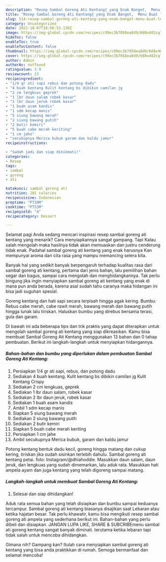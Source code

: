 ```yaml
---
description: "Resep Sambal Goreng Ati Kentang{ yang Enak Banget,  Menu Buat lebaran"
title: "Resep Sambal Goreng Ati Kentang{ yang Enak Banget,  Menu Buat lebaran"
slug: 514-resep-sambal-goreng-ati-kentang-yang-enak-banget-menu-buat-lebaran
category: Uncategorized
date: 2022-10-07T18:56:53.136Z
image: https://img-global.cpcdn.com/recipes/c99ec3b7058ea8d9/680x482cq70/sambal-goreng-ati-kentang-foto-resep-utama.jpg
hideToc: false
enableToc: true
enableTocContent: false
thumbnail: https://img-global.cpcdn.com/recipes/c99ec3b7058ea8d9/680x482cq70/sambal-goreng-ati-kentang-foto-resep-utama.jpg
cover: https://img-global.cpcdn.com/recipes/c99ec3b7058ea8d9/680x482cq70/sambal-goreng-ati-kentang-foto-resep-utama.jpg
author: Admin
authorAv: notfound
ratingvalue: 3.9
reviewcount: 23
recipeingredient:
- "1/4 gr ati sapi rebus dan potong dadu"
- "4 buah kentang Kulit kentang bs dibikin camilan jg                      Kulit Kentang Crispy"
- "2 cm lengkuas geprek"
- "1 lbr daun salam robek kasar"
- "2 lbr daun jeruk robek kasar"
- "1 buah asam kandis"
- "1 sdm kecap manis"
- "5 siung bawang merah"
- "2 siung bawang putih"
- "2 butir kemiri"
- "5 buah cabe merah keriting"
- "1 cm jahe"
- "secukupnya Merica bubuk garam dan kaldu jamur"
recipeinstructions:

- "Sudah jadi dan siap dinikmati!"
categories:
- Resep
tags:
- sambal
- goreng
- ati

katakunci: sambal goreng ati 
nutrition: 291 calories
recipecuisine: Indonesian
preptime: "PT10M"
cooktime: "PT53M"
recipeyield: "4"
recipecategory: Dessert

---
```



Selamat pagi Anda sedang mencari inspirasi resep sambal goreng ati kentang yang menarik? Cara menyiapkannya sangat gampang. Tapi Kalau salah mengolah maka hasilnya tidak akan memuaskan dan justru cenderung tidak enak. Padahal sambal goreng ati kentang yang enak harusnya Kan mempunyai aroma dan cita rasa yang mampu memancing selera kita.


Banyak hal yang sedikit banyak berpengaruh terhadap kualitas rasa dari sambal goreng ati kentang, pertama dari jenis bahan, lalu pemilihan bahan segar dan bagus, sampai cara mengolah dan menghidangkannya. Tak perlu bingung jika ingin menyiapkan sambal goreng ati kentang yang enak di mana pun anda berada, karena asal sudah tahu caranya maka hidangan ini bisa jadi suguhan spesial.

Goreng kentang dan hati sapi secara terpisah hingga agak kering. Bumbu: Rebus cabe merah, cabe rawit merah, bawang merah dan bawang putih hingga lunak lalu tiriskan. Haluskan bumbu yang direbus bersama terasi, gula dan garam.


Di bawah ini ada beberapa tips dan trik praktis yang dapat diterapkan untuk mengolah sambal goreng ati kentang yang siap dikreasikan. Kamu bisa membuat Sambal Goreng Ati Kentang menggunakan 13 bahan dan 0 tahap pembuatan. Berikut ini langkah-langkah untuk menyiapkan hidangannya.

<!--inarticleads1-->

##### Bahan-bahan dan bumbu yang diperlukan dalam pembuatan Sambal Goreng Ati Kentang:

1. Persiapkan 1/4 gr ati sapi, rebus, dan potong dadu
1. Sediakan 4 buah kentang. Kulit kentang bs dibikin camilan jg                      Kulit Kentang Crispy
1. Sediakan 2 cm lengkuas, geprek
1. Sediakan 1 lbr daun salam, robek kasar
1. Sediakan 2 lbr daun jeruk, robek kasar
1. Sediakan 1 buah asam kandis
1. Ambil 1 sdm kecap manis
1. Siapkan 5 siung bawang merah
1. Sediakan 2 siung bawang putih
1. Sediakan 2 butir kemiri
1. Siapkan 5 buah cabe merah keriting
1. Persiapkan 1 cm jahe
1. Ambil secukupnya Merica bubuk, garam dan kaldu jamur


Potong kentang bentuk dadu kecil, goreng hingga matang dan cukup kering, tiriskan jika sudah sisinkan terlebih dahulu. Sambal goreng ati kentang petai. foto: Instagram/@dhiahoddie. Masukkan daun salam, daun jeruk, dan lengkuas yang sudah dimemarkan, lalu aduk rata. Masukkan hati ampela ayam dan juga kentang yang telah digoreng sampai matang. 

<!--inarticleads2-->

##### Langkah-langkah untuk membuat Sambal Goreng Ati Kentang:


1. Selesai dan siap dihidangkan!

Aduk rata semua bahan yang telah disiapkan dan bumbu sampai keduanya tercampur. Sambal goreng ati kentang biasanya disajikan saat Lebaran atau ketika hajatan besar. Tak perlu khawatir, kamu bisa mengikuti resep sambal goreng ati ampela yang sederhana berikut ini. Bahan-bahan yang perlu dibeli dan disiapkan. JANGAN LUPA LIKE, SHARE &amp; SUBCRIBEmenu sambal ati goreng kentang sangat banyak diminati. terutama ketika lebaran tapi tidak salah untuk mencoba dihidangkan. 

Gimana nih? Gampang kan? Itulah cara menyiapkan sambal goreng ati kentang yang bisa anda praktikkan di rumah. Semoga bermanfaat dan selamat mencoba!
